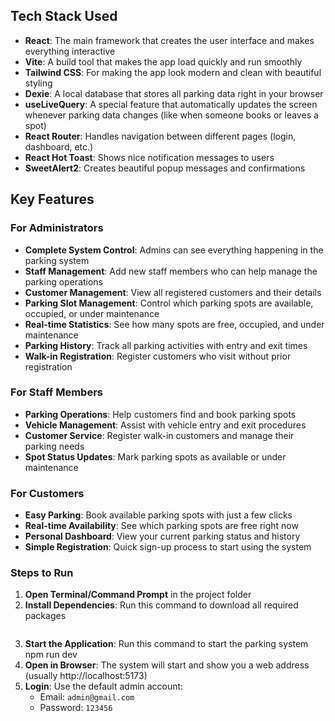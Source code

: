 ## Tech Stack Used

- **React**: The main framework that creates the user interface and makes everything interactive
- **Vite**: A build tool that makes the app load quickly and run smoothly
- **Tailwind CSS**: For making the app look modern and clean with beautiful styling
- **Dexie**: A local database that stores all parking data right in your browser
- **useLiveQuery**: A special feature that automatically updates the screen whenever parking data changes (like when someone books or leaves a spot)
- **React Router**: Handles navigation between different pages (login, dashboard, etc.)
- **React Hot Toast**: Shows nice notification messages to users
- **SweetAlert2**: Creates beautiful popup messages and confirmations


## Key Features

### For Administrators
- **Complete System Control**: Admins can see everything happening in the parking system
- **Staff Management**: Add new staff members who can help manage the parking operations
- **Customer Management**: View all registered customers and their details
- **Parking Slot Management**: Control which parking spots are available, occupied, or under maintenance
- **Real-time Statistics**: See how many spots are free, occupied, and under maintenance
- **Parking History**: Track all parking activities with entry and exit times
- **Walk-in Registration**: Register customers who visit without prior registration

### For Staff Members  
- **Parking Operations**: Help customers find and book parking spots
- **Vehicle Management**: Assist with vehicle entry and exit procedures
- **Customer Service**: Register walk-in customers and manage their parking needs
- **Spot Status Updates**: Mark parking spots as available or under maintenance

### For Customers
- **Easy Parking**: Book available parking spots with just a few clicks
- **Real-time Availability**: See which parking spots are free right now
- **Personal Dashboard**: View your current parking status and history
- **Simple Registration**: Quick sign-up process to start using the system


### Steps to Run
1. **Open Terminal/Command Prompt** in the project folder
2. **Install Dependencies**: Run this command to download all required packages
   ```   npm install
3. **Start the Application**: Run this command to start the parking system
   npm run dev
4. **Open in Browser**: The system will start and show you a web address (usually http://localhost:5173)
5. **Login**: Use the default admin account:
   - Email: `admin@gmail.com`
   - Password: `123456`


